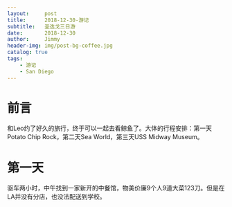 ```yaml
---
layout:     post
title:      2018-12-30-游记
subtitle:   圣迭戈三日游
date:       2018-12-30
author:     Jimmy
header-img: img/post-bg-coffee.jpg
catalog: true
tags:
    - 游记
    - San Diego
---
```

# 前言
和Leo约了好久的旅行，终于可以一起去看鲸鱼了。大体的行程安排：第一天Potato Chip Rock，第二天Sea World，第三天USS Midway Museum。

# 第一天
驱车两小时，中午找到一家新开的中餐馆，物美价廉9个人9道大菜123刀。但是在LA并没有分店，也没法配送到学校。

